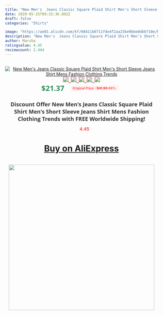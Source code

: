 ```yaml
---
title: "New Men's  Jeans Classic Square Plaid Shirt Men's Short Sleeve Jeans Shirt  Mens Fashion Clothing Trends"
date: 2020-05-25T09:33:36.892Z
draft: false
categories: "Shirts"

image: "https://ae01.alicdn.com/kf/H8411b0711f4e4f2aa23be9bbe8dbbf10e/New-Men-s-Jeans-Classic-Square-Plaid-Shirt-Men-s-Short-Sleeve-Jeans-Shirt-Mens-Fashion.jpg"
description: "New Men's  Jeans Classic Square Plaid Shirt Men's Short Sleeve Jeans Shirt  Mens Fashion Clothing Trends"
author: Marsha
ratingvalue: 4.45
reviewcount: 2.444
---
```

<br>
<div style="text-align: center;">
<a href="https://s.click.aliexpress.com/e/_AnKBw9" target="_blank" rel="nofollow noopener noreferrer"><img alt="New Men's  Jeans Classic Square Plaid Shirt Men's Short Sleeve Jeans Shirt  Mens Fashion Clothing Trends" class="magnifier-image" src="https://ae01.alicdn.com/kf/H8411b0711f4e4f2aa23be9bbe8dbbf10e/New-Men-s-Jeans-Classic-Square-Plaid-Shirt-Men-s-Short-Sleeve-Jeans-Shirt-Mens-Fashion.jpg_640x640.jpg">
<br>
<img style="border:1px solid salmon" src="https://ae01.alicdn.com/kf/H8411b0711f4e4f2aa23be9bbe8dbbf10e/New-Men-s-Jeans-Classic-Square-Plaid-Shirt-Men-s-Short-Sleeve-Jeans-Shirt-Mens-Fashion.jpg_120x120.jpg">&nbsp;&nbsp;<img style="border:1px solid salmon" src="https://ae01.alicdn.com/kf/Hd594df1ec4244fb09a3e7c9ab2b060e3p/New-Men-s-Jeans-Classic-Square-Plaid-Shirt-Men-s-Short-Sleeve-Jeans-Shirt-Mens-Fashion.jpg_120x120.jpg">&nbsp;&nbsp;<img style="border:1px solid salmon" src="https://ae01.alicdn.com/kf/Hc85e8c8eaa604769ba19978182996815B/New-Men-s-Jeans-Classic-Square-Plaid-Shirt-Men-s-Short-Sleeve-Jeans-Shirt-Mens-Fashion.jpg_120x120.jpg">&nbsp;&nbsp;<img style="border:1px solid salmon" src="https://ae01.alicdn.com/kf/Ha82300b123f74a87a4b6cbb964fc7aedo/New-Men-s-Jeans-Classic-Square-Plaid-Shirt-Men-s-Short-Sleeve-Jeans-Shirt-Mens-Fashion.jpg_120x120.jpg">&nbsp;&nbsp;<img style="border:1px solid salmon" src="https://ae01.alicdn.com/kf/Ha6fefe3f25904a72a7b1d8a10251879eh/New-Men-s-Jeans-Classic-Square-Plaid-Shirt-Men-s-Short-Sleeve-Jeans-Shirt-Mens-Fashion.jpg_120x120.jpg"></a></div><br0>
<div style="text-align: center;"><span style="background-color: white; border: 0px; box-sizing: border-box; color: seagreen; display: inline-block; font-family: &quot;open sans&quot; , &quot;arial&quot; , &quot;helvetica&quot; , sans-serif , &quot;heiti&quot;; font-size: 24px; font-stretch: inherit; font-weight: 700; line-height: inherit; margin: 0px 10px 0px 0px; padding: 0px; vertical-align: middle;">$21.37 </span>
<span style="background: rgb(255 , 241 , 241); border-radius: 3px; border: 0px; box-sizing: border-box; color: #ff4747; display: inline-block; font-family: inherit; font-size: 12px; font-stretch: inherit; font-style: inherit; font-variant: inherit; font-weight: 600; line-height: inherit; margin: 0px; padding: 2px 5px; transform: scale(0.9); vertical-align: middle;">Original Price : <b style="text-decoration: line-through;">$41.90 </b> 49%&nbsp;&nbsp;</span></div>
<h1 style="color: #333333; display: inline-block; font-family: &quot;open sans&quot; , &quot;arial&quot; , &quot;helvetica&quot; , sans-serif , &quot;heiti&quot;; font-size: 18px; font-stretch: inherit; font-weight: 700; text-align: center;">Discount Offer New Men's  Jeans Classic Square Plaid Shirt Men's Short Sleeve Jeans Shirt  Mens Fashion Clothing Trends with FREE Worldwide Shipping!</h1>
<div style="color: #ff4747; text-align: center;">
<img src="https://4.bp.blogspot.com/-M0ZcTcb-5uY/XleCXlxnR4I/AAAAAAAAAEc/OrjgMkXV1oMQFaCRZj5HQwOCBcu3w1FegCPcBGAYYCw/s1600/star.png" style="height: 15px;">&nbsp;<b>4.45</b></div>
<div class="button_cont" align="center"><a class="buynow_a" href="https://s.click.aliexpress.com/e/_AnKBw9" target="_blank" rel="nofollow noopener noreferrer"><H1>Buy on AliExpress</H1></a></div><br>
<div class="separator" style="clear: both; text-align: center;">
<img src="https://lh3.googleusercontent.com/-pTy5HemUv9M/XlePHvY0dAI/AAAAAAAAAE4/0nX5iRUoIWY8eMW9Dpxeirr157OZliDIgCLcBGAsYHQ/s1600/badge.gif" width="480">
</div>
